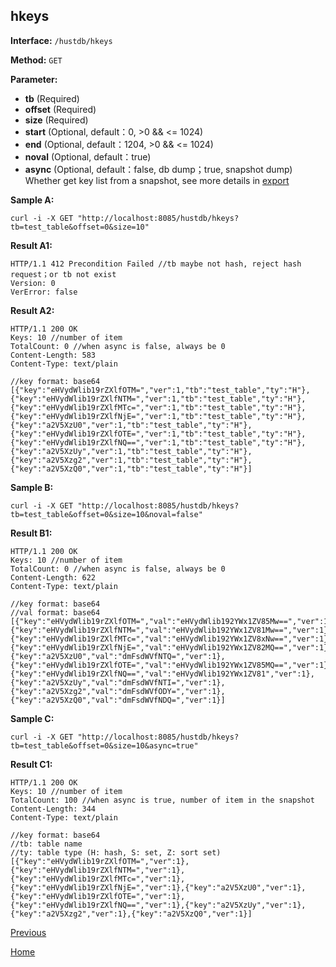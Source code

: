 ## hkeys ##

**Interface:** `/hustdb/hkeys`

**Method:** `GET`

**Parameter:** 

*  **tb** (Required)    
*  **offset** (Required)  
*  **size** (Required)  
*  **start** (Optional, default：0, >0 && <= 1024)  
*  **end** (Optional, default：1204, >0 && <= 1024)
*  **noval** (Optional, default：true)
*  **async** (Optional, default：false, db dump；true, snapshot dump)  
Whether get key list from a snapshot, see more details in [export](export.md)
  
**Sample A:**

    curl -i -X GET "http://localhost:8085/hustdb/hkeys?tb=test_table&offset=0&size=10"

**Result A1:**

	HTTP/1.1 412 Precondition Failed //tb maybe not hash, reject hash request；or tb not exist
	Version: 0
	VerError: false

**Result A2:**

	HTTP/1.1 200 OK
	Keys: 10 //number of item
	TotalCount: 0 //when async is false, always be 0
	Content-Length: 583
	Content-Type: text/plain

    //key format: base64
	[{"key":"eHVydWlib19rZXlfOTM=","ver":1,"tb":"test_table","ty":"H"},{"key":"eHVydWlib19rZXlfNTM=","ver":1,"tb":"test_table","ty":"H"},{"key":"eHVydWlib19rZXlfMTc=","ver":1,"tb":"test_table","ty":"H"},{"key":"eHVydWlib19rZXlfNjE=","ver":1,"tb":"test_table","ty":"H"},{"key":"a2V5XzU0","ver":1,"tb":"test_table","ty":"H"},{"key":"eHVydWlib19rZXlfOTE=","ver":1,"tb":"test_table","ty":"H"},{"key":"eHVydWlib19rZXlfNQ==","ver":1,"tb":"test_table","ty":"H"},{"key":"a2V5XzUy","ver":1,"tb":"test_table","ty":"H"},{"key":"a2V5Xzg2","ver":1,"tb":"test_table","ty":"H"},{"key":"a2V5XzQ0","ver":1,"tb":"test_table","ty":"H"}]

**Sample B:**

    curl -i -X GET "http://localhost:8085/hustdb/hkeys?tb=test_table&offset=0&size=10&noval=false"

**Result B1:**

	HTTP/1.1 200 OK
	Keys: 10 //number of item
	TotalCount: 0 //when async is false, always be 0
	Content-Length: 622
	Content-Type: text/plain

	//key format: base64
	//val format: base64
	[{"key":"eHVydWlib19rZXlfOTM=","val":"eHVydWlib192YWx1ZV85Mw==","ver":1},{"key":"eHVydWlib19rZXlfNTM=","val":"eHVydWlib192YWx1ZV81Mw==","ver":1},{"key":"eHVydWlib19rZXlfMTc=","val":"eHVydWlib192YWx1ZV8xNw==","ver":1},{"key":"eHVydWlib19rZXlfNjE=","val":"eHVydWlib192YWx1ZV82MQ==","ver":1},{"key":"a2V5XzU0","val":"dmFsdWVfNTQ=","ver":1},{"key":"eHVydWlib19rZXlfOTE=","val":"eHVydWlib192YWx1ZV85MQ==","ver":1},{"key":"eHVydWlib19rZXlfNQ==","val":"eHVydWlib192YWx1ZV81","ver":1},{"key":"a2V5XzUy","val":"dmFsdWVfNTI=","ver":1},{"key":"a2V5Xzg2","val":"dmFsdWVfODY=","ver":1},{"key":"a2V5XzQ0","val":"dmFsdWVfNDQ=","ver":1}]

**Sample C:**

    curl -i -X GET "http://localhost:8085/hustdb/hkeys?tb=test_table&offset=0&size=10&async=true"

**Result C1:**

	HTTP/1.1 200 OK
	Keys: 10 //number of item
	TotalCount: 100 //when async is true, number of item in the snapshot 
	Content-Length: 344
	Content-Type: text/plain

	//key format: base64
	//tb: table name
    //ty: table type (H: hash, S: set, Z: sort set)
	[{"key":"eHVydWlib19rZXlfOTM=","ver":1},{"key":"eHVydWlib19rZXlfNTM=","ver":1},{"key":"eHVydWlib19rZXlfMTc=","ver":1},{"key":"eHVydWlib19rZXlfNjE=","ver":1},{"key":"a2V5XzU0","ver":1},{"key":"eHVydWlib19rZXlfOTE=","ver":1},{"key":"eHVydWlib19rZXlfNQ==","ver":1},{"key":"a2V5XzUy","ver":1},{"key":"a2V5Xzg2","ver":1},{"key":"a2V5XzQ0","ver":1}]

[Previous](../hustdb.md)

[Home](../../../index.md)
